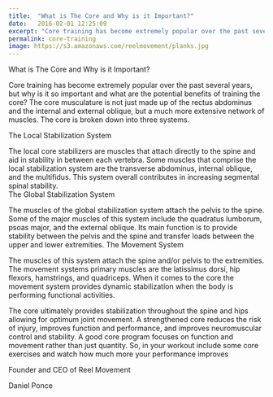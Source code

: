 ```yaml
---
title:  "What is The Core and Why is it Important?"
date:   2016-02-01 12:25:09
excerpt: "Core training has become extremely popular over the past several years, but why is it so..."
permalink: core-training
image: https://s3.amazonaws.com/reelmovement/planks.jpg
---
```


What is The Core and Why is it Important?

Core training has become extremely popular over the past several years, but why is it so important and what are the potential benefits of training the core? The core musculature is not just made up of the rectus abdominus and the internal and external oblique, but a much more extensive network of muscles. The core is broken down into three systems.

The Local Stabilization System

The local core stabilizers are muscles that attach directly to the spine and aid in stability in between each vertebra.  Some muscles that comprise the local stabilization system are the transverse abdominus, internal oblique, and the multifidus. This system overall contributes in increasing segmental spinal stability.  
The Global Stabilization System

The muscles of the global stabilization system attach the pelvis to the spine. Some of the major muscles of this system include the quadratus lumborum, psoas major, and the external oblique. Its main function is to provide stability between the pelvis and the spine and transfer loads between the upper and lower extremities. 
The Movement System

The muscles of this system attach the spine and/or pelvis to the extremities. The movement systems primary muscles are the latissimus dorsi, hip flexors, hamstrings, and quadriceps. When it comes to the core the movement system provides dynamic stabilization when the body is performing functional activities. 
	
The core ultimately provides stabilization throughout the spine and hips allowing for optimum joint movement. A strengthened core reduces the risk of injury, improves function and performance, and improves neuromuscular control and stability. A good core program focuses on function and movement rather than just quantity.  So, in your workout include some core exercises and watch how much more your performance improves

Founder and CEO of Reel Movement

Daniel Ponce
